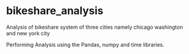 # bikeshare_analysis
Analysis of bikeshare system of three cities namely chicago washington and new york city

Performing Analysis using the Pandas, numpy and time libraries.